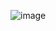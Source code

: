 ![image](https://user-images.githubusercontent.com/37501487/205363720-1f438c0c-1dfb-4376-a805-9ff2adf395b1.png)
